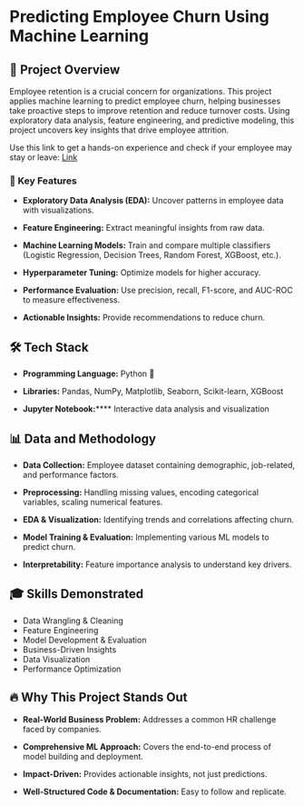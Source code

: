 # Predicting Employee Churn Using Machine Learning

## 🚀 Project Overview

Employee retention is a crucial concern for organizations. This project applies machine learning to predict employee churn, helping businesses take proactive steps to improve retention and reduce turnover costs. Using exploratory data analysis, feature engineering, and predictive modeling, this project uncovers key insights that drive employee attrition.

Use this link to get a hands-on experience and check if your employee may stay or leave: [Link]([url](https://employee-churn-prediction-using-ml.streamlit.app/))

### 🎯 Key Features

- **Exploratory Data Analysis (EDA):** Uncover patterns in employee data with visualizations.

- **Feature Engineering:** Extract meaningful insights from raw data.

- **Machine Learning Models:** Train and compare multiple classifiers (Logistic Regression, Decision Trees, Random Forest, XGBoost, etc.).

- **Hyperparameter Tuning:** Optimize models for higher accuracy.

- **Performance Evaluation:** Use precision, recall, F1-score, and AUC-ROC to measure effectiveness.

- **Actionable Insights:** Provide recommendations to reduce churn.

## 🛠️ Tech Stack

- **Programming Language:** Python 🐍

- **Libraries:** Pandas, NumPy, Matplotlib, Seaborn, Scikit-learn, XGBoost

- **Jupyter Notebook:****** Interactive data analysis and visualization

## 📊 Data and Methodology

- **Data Collection:** Employee dataset containing demographic, job-related, and performance factors.

- **Preprocessing:** Handling missing values, encoding categorical variables, scaling numerical features.

- **EDA & Visualization:** Identifying trends and correlations affecting churn.

- **Model Training & Evaluation:** Implementing various ML models to predict churn.

- **Interpretability:** Feature importance analysis to understand key drivers.

## 🎓 Skills Demonstrated

- Data Wrangling & Cleaning
- Feature Engineering
- Model Development & Evaluation
- Business-Driven Insights
- Data Visualization
- Performance Optimization

## 🔥 Why This Project Stands Out

- **Real-World Business Problem:** Addresses a common HR challenge faced by companies.

- **Comprehensive ML Approach:** Covers the end-to-end process of model building and deployment.

- **Impact-Driven:** Provides actionable insights, not just predictions.

- **Well-Structured Code & Documentation:** Easy to follow and replicate.
